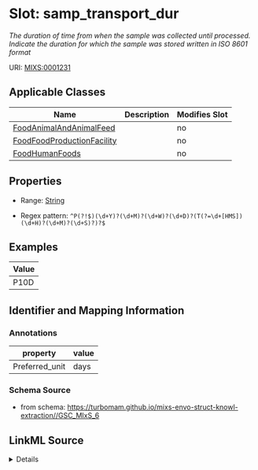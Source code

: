 # Slot: samp_transport_dur


_The duration of time from when the sample was collected until processed. Indicate the duration for which the sample was stored written in ISO 8601 format_



URI: [MIXS:0001231](https://w3id.org/mixs/0001231)



<!-- no inheritance hierarchy -->




## Applicable Classes

| Name | Description | Modifies Slot |
| --- | --- | --- |
[FoodAnimalAndAnimalFeed](FoodAnimalAndAnimalFeed.md) |  |  no  |
[FoodFoodProductionFacility](FoodFoodProductionFacility.md) |  |  no  |
[FoodHumanFoods](FoodHumanFoods.md) |  |  no  |







## Properties

* Range: [String](String.md)

* Regex pattern: `^P(?!$)(\d+Y)?(\d+M)?(\d+W)?(\d+D)?(T(?=\d+[HMS])(\d+H)?(\d+M)?(\d+S)?)?$`






## Examples

| Value |
| --- |
| P10D |

## Identifier and Mapping Information





### Annotations

| property | value |
| --- | --- |
| Preferred_unit | days |



### Schema Source


* from schema: https://turbomam.github.io/mixs-envo-struct-knowl-extraction//GSC_MIxS_6




## LinkML Source

<details>
```yaml
name: samp_transport_dur
annotations:
  Preferred_unit:
    tag: Preferred_unit
    value: days
description: The duration of time from when the sample was collected until processed.
  Indicate the duration for which the sample was stored written in ISO 8601 format
title: sample transport duration
notes:
- duration
- period
- sample
- transport
examples:
- value: P10D
from_schema: https://turbomam.github.io/mixs-envo-struct-knowl-extraction//GSC_MIxS_6
rank: 1000
slot_uri: MIXS:0001231
multivalued: false
alias: samp_transport_dur
domain_of:
- FoodAnimalAndAnimalFeed
- FoodFoodProductionFacility
- FoodHumanFoods
range: string
required: false
recommended: false
pattern: ^P(?!$)(\d+Y)?(\d+M)?(\d+W)?(\d+D)?(T(?=\d+[HMS])(\d+H)?(\d+M)?(\d+S)?)?$

```
</details>